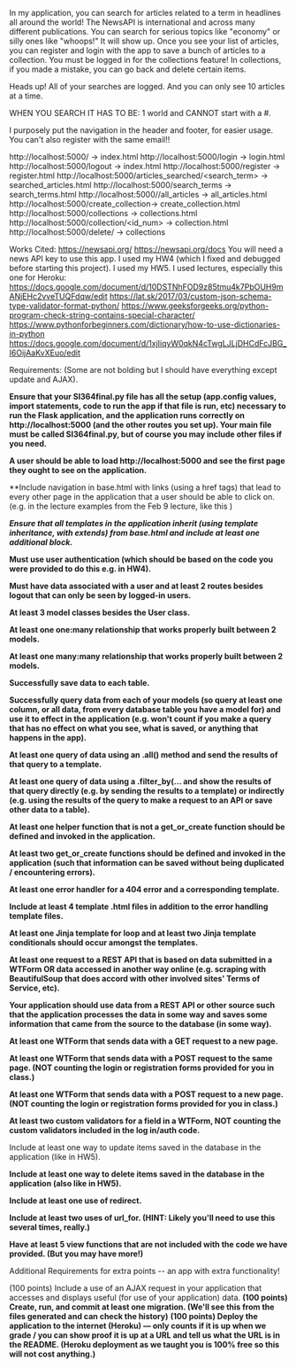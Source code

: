 
In my application, you can search for articles related to a term in headlines all around the world! The NewsAPI is international and across many different publications. You can search for serious topics like "economy" or silly ones like "whoops!" It will show up. Once you see your list of articles, you can register and login with the app to save a bunch of articles to a collection. You must be logged in for the collections feature! In collections, if you made a mistake, you can go back and delete certain items.

Heads up! All of your searches are logged.
And you can only see 10 articles at a time.

WHEN YOU SEARCH IT HAS TO BE:
1 world
and CANNOT start with a #.

I purposely put the navigation in the header and footer, for easier usage. You can't also register with the same email!!

http://localhost:5000/ -> index.html
http://localhost:5000/login -> login.html
http://localhost:5000/logout -> index.html
http://localhost:5000/register -> register.html
http://localhost:5000/articles_searched/<search_term> -> searched_articles.html
http://localhost:5000/search_terms -> search_terms.html
http://localhost:5000//all_articles -> all_articles.html
http://localhost:5000/create_collection-> create_collection.html
http://localhost:5000/collections -> collections.html
http://localhost:5000/collection/<id_num> -> collection.html
http://localhost:5000/delete/<searchTerms> -> collections


Works Cited:
https://newsapi.org/
https://newsapi.org/docs
You will need a news API key to use this app.
I used my HW4 (which I fixed and debugged before starting this project).
I used my HW5.
I used lectures, especially this one for Heroku:
https://docs.google.com/document/d/10DSTNhFOD9z85tmu4k7PbOUH9mANjEHc2vveTUQFdqw/edit
https://lat.sk/2017/03/custom-json-schema-type-validator-format-python/
https://www.geeksforgeeks.org/python-program-check-string-contains-special-character/
https://www.pythonforbeginners.com/dictionary/how-to-use-dictionaries-in-python
https://docs.google.com/document/d/1xjIiqyW0qkN4cTwgLJLjDHCdFcJBG_I6OijAaKvXEuo/edit

Requirements: (Some are not bolding but I should have everything except update and AJAX). 

**Ensure that your SI364final.py file has all the setup (app.config values, import statements, code to run the app if that file is run, etc) necessary to run the Flask application, and the application runs correctly on http://localhost:5000 (and the other routes you set up). Your main file must be called SI364final.py, but of course you may include other files if you need.**

**A user should be able to load http://localhost:5000 and see the first page they ought to see on the application.**

**Include navigation in base.html with links (using a href tags) that lead to every other page in the application that a user should be able to click on. (e.g. in the lecture examples from the Feb 9 lecture, like this )

***Ensure that all templates in the application inherit (using template inheritance, with extends) from base.html and include at least one additional block.***

**Must use user authentication (which should be based on the code you were provided to do this e.g. in HW4).**

**Must have data associated with a user and at least 2 routes besides logout that can only be seen by logged-in users.**

**At least 3 model classes besides the User class.**

**At least one one:many relationship that works properly built between 2 models.**

**At least one many:many relationship that works properly built between 2 models.**

**Successfully save data to each table.**

**Successfully query data from each of your models (so query at least one column, or all data, from every database table you have a model for) and use it to effect in the application (e.g. won't count if you make a query that has no effect on what you see, what is saved, or anything that happens in the app).**

**At least one query of data using an .all() method and send the results of that query to a template.**

**At least one query of data using a .filter_by(... and show the results of that query directly (e.g. by sending the results to a template) or indirectly (e.g. using the results of the query to make a request to an API or save other data to a table).**

**At least one helper function that is not a get_or_create function should be defined and invoked in the application.**

**At least two get_or_create functions should be defined and invoked in the application (such that information can be saved without being duplicated / encountering errors).**

**At least one error handler for a 404 error and a corresponding template.**

**Include at least 4 template .html files in addition to the error handling template files.**

**At least one Jinja template for loop and at least two Jinja template conditionals should occur amongst the templates.**

**At least one request to a REST API that is based on data submitted in a WTForm OR data accessed in another way online (e.g. scraping with BeautifulSoup that does accord with other involved sites' Terms of Service, etc).**

**Your application should use data from a REST API or other source such that the application processes the data in some way and saves some information that came from the source to the database (in some way).**

**At least one WTForm that sends data with a GET request to a new page.**

**At least one WTForm that sends data with a POST request to the same page. (NOT counting the login or registration forms provided for you in class.)**

**At least one WTForm that sends data with a POST request to a new page. (NOT counting the login or registration forms provided for you in class.)**

**At least two custom validators for a field in a WTForm, NOT counting the custom validators included in the log in/auth code.**

Include at least one way to update items saved in the database in the application (like in HW5).

**Include at least one way to delete items saved in the database in the application (also like in HW5).**

**Include at least one use of redirect.**

**Include at least two uses of url_for. (HINT: Likely you'll need to use this several times, really.)**

**Have at least 5 view functions that are not included with the code we have provided. (But you may have more!)**

Additional Requirements for extra points -- an app with extra functionality!

(100 points) Include a use of an AJAX request in your application that accesses and displays useful (for use of your application) data.
**(100 points) Create, run, and commit at least one migration. (We'll see this from the files generated and can check the history)**
**(100 points) Deploy the application to the internet (Heroku) — only counts if it is up when we grade / you can show proof it is up at a URL and tell us what the URL is in the README. (Heroku deployment as we taught you is 100% free so this will not cost anything.)**
